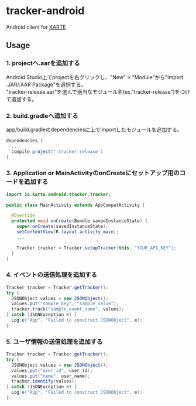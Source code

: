# tracker-android
Android client for [KARTE](https://karte.io)

## Usage
### 1. projectへ.aarを追加する
Android Studio上でprojectを右クリックし、"New" > "Module"から"Import .JAR/.AAR Package"を選択する。  
"tracker-release.aar"を選んで適当なモジュール名(ex."tracker-release")をつけて追加する。

### 2. build.gradleへ追加する
app/build.gradleのdependenciesに上でimportしたモジュールを追加する。

```groovy
dependencies {
  ...
  compile project(':tracker-release')
}
```

### 3. Application or MainActivityのonCreateにセットアップ用のコードを追加する
```java
import io.karte.android.tracker.Tracker;

public class MainActivity extends AppCompatActivity {

  @Override
  protected void onCreate(Bundle savedInstanceState) {
    super.onCreate(savedInstanceState);
    setContentView(R.layout.activity_main);
    ...

    Tracker tracker = Tracker.setupTracker(this, "YOUR_API_KEY");
  }
}
```

### 4. イベントの送信処理を追加する
```java
Tracker tracker = Tracker.getTracker();
try {
  JSONObject values = new JSONObject();
  values.put("sample_key", "sample_value");
  tracker.track("sample_event_name", values);
} catch (JSONException e) {
  Log.e("App", "Failed to construct JSONObject", e);
}
```

### 5. ユーザ情報の送信処理を追加する
```java
Tracker tracker = Tracker.getTracker();
try {
  JSONObject values = new JSONObject();
  values.put("user_id", user_id);
  values.put("name", user_name);
  tracker.identify(values);
} catch (JSONException e) {
  Log.e("App", "Failed to construct JSONObject", e);
}
```
